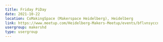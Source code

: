 ```yaml
---
title: Friday PiDay
date: 2021-10-22
location: CoMakingSpace (Makerspace Heidelberg), Heidelberg
link: https://www.meetup.com/Heidelberg-Makers-Meetup/events/bflvnsyccnbdc/
usergroup: makershd
type: usergroup
---
```

